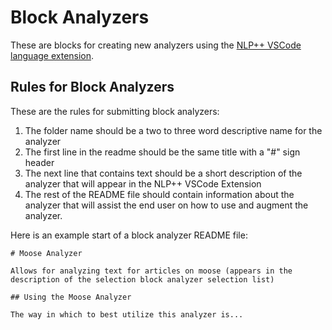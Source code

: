 # Block Analyzers

These are blocks for creating new analyzers using the [NLP++ VSCode language extension](http://vscode.visualtext.org).

## Rules for Block Analyzers

These are the rules for submitting block analyzers:

1. The folder name should be a two to three word descriptive name for the analyzer
2. The first line in the readme should be the same title with a "#" sign header
3. The next line that contains text should be a short description of the analyzer that will appear in the NLP++ VSCode Extension
4. The rest of the README file should contain information about the analyzer that will assist the end user on how to use and augment the analyzer.

Here is an example start of a block analyzer README file:

```
# Moose Analyzer

Allows for analyzing text for articles on moose (appears in the description of the selection block analyzer selection list)

## Using the Moose Analyzer

The way in which to best utilize this analyzer is...
```